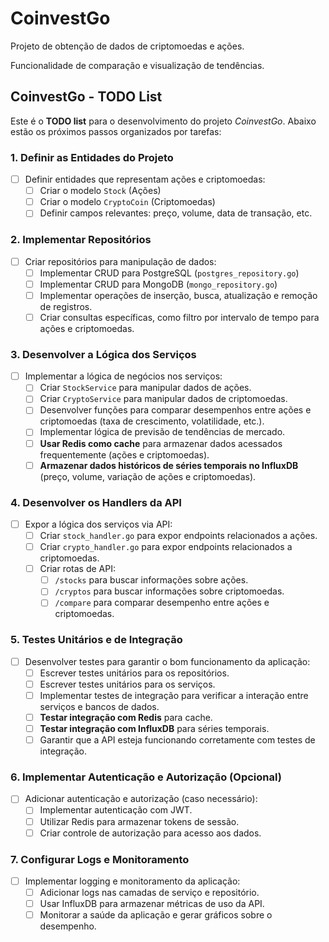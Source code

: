 # CoinvestGo

Projeto de obtenção de dados de criptomoedas e ações.

Funcionalidade de comparação e visualização de tendências.

## CoinvestGo - TODO List

Este é o **TODO list** para o desenvolvimento do projeto *CoinvestGo*. Abaixo estão os próximos passos organizados por tarefas:

### 1. Definir as Entidades do Projeto

- [ ] Definir entidades que representam ações e criptomoedas:
  - [ ] Criar o modelo `Stock` (Ações)
  - [ ] Criar o modelo `CryptoCoin` (Criptomoedas)
  - [ ] Definir campos relevantes: preço, volume, data de transação, etc.

### 2. Implementar Repositórios

- [ ] Criar repositórios para manipulação de dados:
  - [ ] Implementar CRUD para PostgreSQL (`postgres_repository.go`)
  - [ ] Implementar CRUD para MongoDB (`mongo_repository.go`)
  - [ ] Implementar operações de inserção, busca, atualização e remoção de registros.
  - [ ] Criar consultas específicas, como filtro por intervalo de tempo para ações e criptomoedas.

### 3. Desenvolver a Lógica dos Serviços

- [ ] Implementar a lógica de negócios nos serviços:
  - [ ] Criar `StockService` para manipular dados de ações.
  - [ ] Criar `CryptoService` para manipular dados de criptomoedas.
  - [ ] Desenvolver funções para comparar desempenhos entre ações e criptomoedas (taxa de crescimento, volatilidade, etc.).
  - [ ] Implementar lógica de previsão de tendências de mercado.
  - [ ] **Usar Redis como cache** para armazenar dados acessados frequentemente (ações e criptomoedas).
  - [ ] **Armazenar dados históricos de séries temporais no InfluxDB** (preço, volume, variação de ações e criptomoedas).

### 4. Desenvolver os Handlers da API

- [ ] Expor a lógica dos serviços via API:
  - [ ] Criar `stock_handler.go` para expor endpoints relacionados a ações.
  - [ ] Criar `crypto_handler.go` para expor endpoints relacionados a criptomoedas.
  - [ ] Criar rotas de API:
    - [ ] `/stocks` para buscar informações sobre ações.
    - [ ] `/cryptos` para buscar informações sobre criptomoedas.
    - [ ] `/compare` para comparar desempenho entre ações e criptomoedas.

### 5. Testes Unitários e de Integração

- [ ] Desenvolver testes para garantir o bom funcionamento da aplicação:
  - [ ] Escrever testes unitários para os repositórios.
  - [ ] Escrever testes unitários para os serviços.
  - [ ] Implementar testes de integração para verificar a interação entre serviços e bancos de dados.
  - [ ] **Testar integração com Redis** para cache.
  - [ ] **Testar integração com InfluxDB** para séries temporais.
  - [ ] Garantir que a API esteja funcionando corretamente com testes de integração.

### 6. Implementar Autenticação e Autorização (Opcional)

- [ ] Adicionar autenticação e autorização (caso necessário):
  - [ ] Implementar autenticação com JWT.
  - [ ] Utilizar Redis para armazenar tokens de sessão.
  - [ ] Criar controle de autorização para acesso aos dados.

### 7. Configurar Logs e Monitoramento

- [ ] Implementar logging e monitoramento da aplicação:
  - [ ] Adicionar logs nas camadas de serviço e repositório.
  - [ ] Usar InfluxDB para armazenar métricas de uso da API.
  - [ ] Monitorar a saúde da aplicação e gerar gráficos sobre o desempenho.
